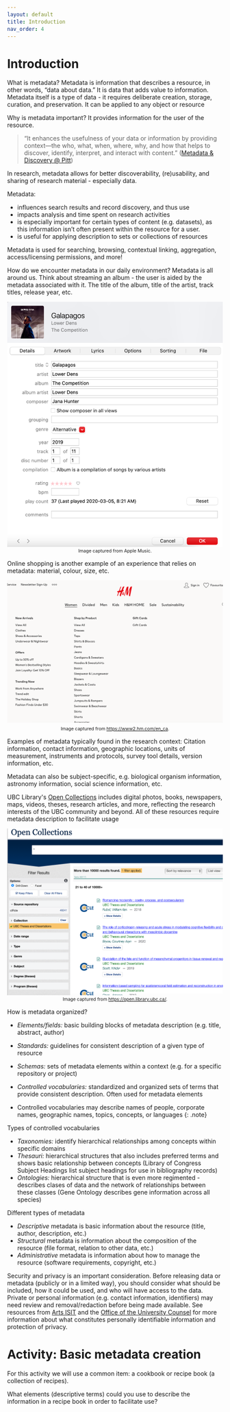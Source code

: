 ```yaml
---
layout: default
title: Introduction
nav_order: 4
---
```

# Introduction

What is metadata? Metadata is information that describes a resource, in other words, “data about data.” It is data that adds value to information. Metadata itself is a type of data - it requires deliberate creation, storage, curation, and preservation. It can be applied to any object or resource

Why is metadata important? It provides information for the user of the resource.

>“It enhances the usefulness of your data or information by providing context—the who, what, when, where, why, and how that helps to discover, identify, interpret, and interact with content.” ([Metadata & Discovery @ Pitt](https://pitt.libguides.com/metadatadiscovery/metadata))

In research, metadata allows for better discoverability, (re)usability, and sharing of research material - especially data.

Metadata:
* influences search results and record discovery, and thus use
* impacts analysis and time spent on research activities
* is especially important for certain types of content (e.g. datasets), as this information isn’t often present within the resource for a user.
* is useful for applying description to sets or collections of resources

Metadata is used for searching, browsing, contextual linking, aggregation, access/licensing permissions, and more!

How do we encounter metadata in our daily environment? Metadata is all around us. Think about streaming an album - the user is aided by the metadata associated with it. The title of the album, title of the artist, track titles, release year, etc.

<div style="width:image width px; font-size:75%; text-align:center;"><img src="images/AppleMusicExample.png" alt="Apple Music example" width="510"/><br>Image captured from Apple Music.</div>


Online shopping is another example of an experience that relies on metadata: material, colour, size, etc.

<div style="width:image width px; font-size:75%; text-align:center;"><img src="images/HMexample.png" alt="H&M example" width="510" style="padding-bottom:0.5em;" /><br>Image captured from <a href="https://www2.hm.com/en_ca">https://www2.hm.com/en_ca</a>.</div>


Examples of metadata typically found in the research context: Citation information, contact information, geographic locations, units of measurement, instruments and protocols, survey tool details, version information, etc.

Metadata can also be subject-specific, e.g. biological organism information, astronomy information, social science information, etc.

UBC Library's [Open Collections](https://open.library.ubc.ca/) includes digital photos, books, newspapers, maps, videos, theses, research articles, and more, reflecting the research interests of the UBC community and beyond. All of these resources require metadata description to facilitate usage

<div style="width:image width px; font-size:75%; text-align:center;"><img src="images/OCExample.png" alt="Open Collections example" width="510"/><br>Image captured from <a href="https://open.library.ubc.ca/">https://open.library.ubc.ca/</a>.</div>


How is metadata organized?
* *Elements/fields:* basic building blocks of metadata description (e.g. title, abstract, author)
* *Standards:* guidelines for consistent description of a given type of resource
* *Schemas:* sets of metadata elements within a context (e.g. for a specific repository or project)
* *Controlled vocabularies:* standardized and organized sets of terms that provide consistent description. Often used for metadata elements

* Controlled vocabularies may describe names of people, corporate names, geographic names, topics, concepts, or languages
{: .note}

Types of controlled vocabularies
* *Taxonomies:* identify hierarchical relationships among concepts within specific domains
* *Thesauri:* hierarchical structures that also includes preferred terms and shows basic relationship between concepts (Library of Congress Subject Headings list subject headings for use in bibliography records)
* *Ontologies:* hierarchical structure that is even more regimented - describes clases of data and the network of relationships between these classes (Gene Ontology describes gene information across all species)

Different types of metadata
* *Descriptive* metadata is basic information about the resource (title, author, description, etc.)
* *Structural* metadata is information about the composition of the resource (file format, relation to other data, etc.)
* *Administrative* metadata is information about how to manage the resource (software requirements, copyright, etc.)

Security and privacy is an important consideration. Before releasing data or metadata (publicly or in a limited way), you should consider what should be included, how it could be used, and who will have access to the data. Private or personal information (e.g. contact information, identifiers) may need review and removal/redaction before being made available. See resources from [Arts ISIT](https://isit.arts.ubc.ca/personally-identifiable-information/) and the [Office of the University Counsel](https://universitycounsel.ubc.ca/subject-areas/access-and-privacy-general/useful-resources/) for more information about what constitutes personally identifiable information and protection of privacy.

# Activity: Basic metadata creation

For this activity we will use a common item: a cookbook or recipe book (a collection of recipes).

What elements (descriptive terms) could you use to describe the information in a recipe book in order to facilitate use?
